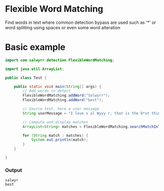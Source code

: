 # Flexible Word Matching
 Find words in text where common detection bypass are used such as '*' or word splitting using spaces or even some word alteration

# Basic example
```Java
import com.salwyrr.detection.FlexibleWordMatching;

import java.util.ArrayList;

public class Test {

    public static void main(String[] args) {
        // Add words to detect
        FlexibleWordMatching.addWord("Salwyrr");
        FlexibleWordMatching.addWord("best");

        // Source text, here a user message
        String userMessage = "I love s al Wyyy r, that is the b*st thing ever";

        // Compute and display matches
        ArrayList<String> matches = FlexibleWordMatching.searchMatchInText(userMessage);

        for (String match : matches) {
            System.out.println(match);
        }
    }

}
```

### Output

```
salwyr
best
```